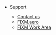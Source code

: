 <!-- _navbar.md -->

* Support

  * [Contact us](https://fixm.aero/content/contact.pl)
  * [FIXM.aero](https://fixm.aero/)
  * [FIXM Work Area](https://ost.eurocontrol.int/uniquesigc2e8cc937b2f0c9072e6988dbee5394c/uniquesig0/InternalSite/CustomUpdate/Login.asp?resource_id=CCF95296BD0E466D9D35F4DD4AF07B2F&login_type=2&site_name=oneskyteams&secure=1&URLHASH=b3150ff0-7c74-486c-829c-f5cad9adb349&orig_url=https%3a%2f%2fost.eurocontrol.int%2fsites%2fFIXM%2fSitePages%2fHome.aspx)
